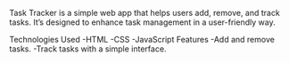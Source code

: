 Task Tracker is a simple web app that helps users add, remove, and track tasks. It’s designed to enhance task management in a user-friendly way.

Technologies Used
-HTML
-CSS
-JavaScript
Features
-Add and remove tasks.
-Track tasks with a simple interface.
